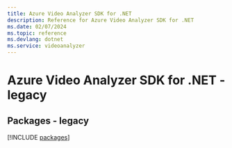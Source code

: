 ```yaml
---
title: Azure Video Analyzer SDK for .NET
description: Reference for Azure Video Analyzer SDK for .NET
ms.date: 02/07/2024
ms.topic: reference
ms.devlang: dotnet
ms.service: videoanalyzer
---
```

# Azure Video Analyzer SDK for .NET - legacy
## Packages - legacy
[!INCLUDE [packages](video-analyzer-index.md)]